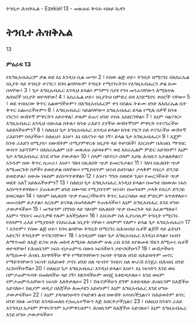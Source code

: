 ﻿
 ትንቢተ ሕዝቅኤል - Ezekiel 13 - መጽሐፍ ቅዱስ ብሉይ ኪዳን
# ትንቢተ ሕዝቅኤል
13
### ምዕራፍ 13
የእግዚአብሔርም ቃል ወደ እኔ እንዲህ ሲል መጣ።
2 ፤ የሰው ልጅ ሆይ፥ ትንቢት በሚናገሩ በእስራኤል ነቢያት ላይ ትንቢት ተናገር፥ ከገዛ ልባቸውም ትንቢት የሚናገሩትን። የእግዚአብሔርን ቃል ስሙ በላቸው፤
3 ፤ ጌታ እግዚአብሔር እንዲህ ይላል። ምንምን ሳያዩ የገዛ መንፈሳቸውን ለሚከተሉ ለሰነፎች ነቢያት ወዮላቸው!
4 ፤ እስራኤል ሆይ፥ ነቢያትህ በምድረ በዳ እንደሚኖሩ ቀበሮች ናቸው።
5 ፤ ወደ ተሰበረው ቅጥር አልወጣችሁም፥ በእግዚአብሔርም ቀን በሰልፍ ትቆሙ ዘንድ ለእስራኤል ቤት ቅጥር አልሠራችሁም።
6 ፤ እግዚአብሔር ሳይልካቸው። እግዚአብሔር ይላል የሚሉ ሰዎች ከንቱ ነገርንና ውሸተኛ ምዋርትን አይተዋል፤ ቃሉም ይጠና ዘንድ ተስፋ አስደርገዋል።
7 ፤ እኔም ሳልናገር። እግዚአብሔር እንዲህ ብሎአል ስትሉ፥ ከንቱ ራእይን ያያችሁ ውሸተኛንም ምዋርት የተናገራችሁ አይደላችሁምን?
8 ፤ ስለዚህ ጌታ እግዚአብሔር እንዲህ ይላል። ከንቱ ነገርን ስለ ተናገራችሁ ውሸተኛ ራእይንም ስላያችሁ፥ ስለዚህ፥ እነሆ፥ እኔ በእናንተ ላይ ነኝ፥ ይላል ጌታ እግዚአብሔር።
9 ፤ እጄም ከንቱ ራእይን በሚያዩ፥ በውሸትም በሚያምዋርቱ ነቢያት ላይ ትሆናለች፤ እነርሱም በሕዝቤ ማኅበር ውስጥ አይገኙም፥ በእስራኤልም ቤት መጽሐፍ አይጻፉም፥ ወደ እስራኤልም ምድር አይገቡም፤ እኔም ጌታ እግዚአብሔር እንደ ሆንሁ ያውቃሉ።
10 ፤ ሰላም ሳይኖር። ሰላም እያሉ ሕዝቤን አታልለዋልና፤ አንዱም ሰው ቅጥር ሲሠራ፥ እነሆ፥ ገለባ በሌለበት ጭቃ ይመርጉታልና
11 ፤ ገለባ በሌለበት ጭቃ ለሚመርጉት ሰዎች። ይወድቃል በላቸው። የሚያሰጥም ዝናብ ይዘንባል፥ ታላቅም የበረዶ ድንጋይ ይወድቃል፥ ዐውሎ ነፋስም ይሰነጣጥቀዋል።
12 ፤ እነሆ፥ ግንቡ በወደቀ ጊዜ። የመረጋችሁት ጭቃ ወዴት አለ? አይሉአችሁምን?
13 ፤ ስለዚህ ጌታ እግዚአብሔር እንዲህ ይላል። በመዓቴ በዐውሎ ነፋስ እሰነጣጥቀዋለሁ፥ ያጠፋውም ዘንድ በቍጣዬ የሚያሰጥም ዝናብ፥ በመዓቴም ታላቅ የበረዶ ድንጋይ ይወርዳል።
14 ፤ ገለባም በሌለበት ጭቃ የመረጋችሁትን ቅጥር አፈርሳለሁ ወደ ምድርም እጥለዋለሁ፥ መሠረቱም ይታያል። እርሱም ይናዳል በመካከሉም ትጠፋላችሁ፤ እኔም እግዚአብሔር እንደ ሆንሁ ታውቃላችሁ።
15 ፤ መዓቴንም በግንቡ ላይ ገለባም በሌለበት ጭቃ በመረጉት ላይ እፈጽማለሁ፤ እኔም። ግንቡና መራጊዎቹ የሉም እላችኋለሁ።
16 ፤ እነርሱም ስለ ኢየሩሳሌም ትንቢት የሚናገሩ የሰላምን ራእይ የሚያዩላት የእስራኤል ነቢያት ናቸው፥ ሰላምም የለም፥ ይላል ጌታ እግዚአብሔር።
17 ፤ አንተም፥ የሰው ልጅ ሆይ፥ ከገዛ ልባቸው ትንቢት በሚናገሩ በሕዝብህ ሴቶች ልጆች ላይ ፊትህን አድርግ፤ ትንቢትም ተናገርባቸው፥
18 ፤ እንዲህም በል። ጌታ እግዚአብሔር እንዲህ ይላል። ነፍስን ለማጥመድ ለእጅ ድጋፍ ሁሉ መከዳ ለሚሰፉ ለሰውም ሁሉ ራስ እንደ እየቁመቱ ሽፋን ለሚሠሩ ሴቶች ወዮላቸው! የሕዝቤንም ነፍስ ብታጠምዱ በውኑ ነፍሳችሁን ታድናላችሁን?
19 ፤ ውሸታችሁን ለሚሰሙት ሕዝቤ እየዋሻችሁ ሞት የማይገባቸውን ነፍሳት ትገድሉ ዘንድ በሕይወትም መኖር የማይገባቸውን ነፍሳት በሕይወት ታኖሩ ዘንድ ስለ ጭብጥ ገብስና ስለ ቍራሽ እንጀራ በሕዝቤ ዘንድ አርክሳችሁኛል።
20 ፤ ስለዚህ ጌታ እግዚአብሔር እንዲህ ይላል። እነሆ፥ እኔ ነፍሳትን እንደ ወፍ በምታጠምዱባት በመከዳችሁ ላይ ነኝ፥ ከክንዳችሁም ወስጄ እቀድዳታለሁ፥ እንደ ወፍም የምታጠምዱአቸውን ነፍሳት እለቅቃለሁ።
21 ፤ ሽፋኖቻችሁን ደግሞ እቀድዳለሁ ሕዝቤንም ከእጃችሁ አድናለሁ፥ ከዚያም ወዲያ በእጃችሁ ለመታደን አይሆኑም፤ እኔም እግዚአብሔር እንደ ሆንሁ ታውቃላችሁ።
22 ፤ እኔም ያላሳዘንሁትን የጻድቁን ልብ በውሸት አሳዝናችኋልና፥ በሕይወትም ይኖር ዘንድ ከክፉ መንገድ እንዳይመለስ የኃጢአተኛውን እጅ አበርትታችኋልና
23 ፤ ስለዚህ ከንቱን ራእይ እንግዲህ አታዩም ምዋርትንም አታምዋርቱም፥ ሕዝቤንም ከእጃችሁ አድናለሁ፤ እኔም እግዚአብሔር እንደ ሆንሁ ታውቃላችሁ።
